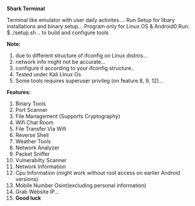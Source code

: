**Shark Terminal** 

Terminal like emulator with user daily activites....
Run Setup for libary installations and binary setup...
Program only for Linux OS & Android0
Run:
$ ./setup.sh .. to build and configure tools

**Note:**
1. due to different structure of ifconfig on Linux distros...
2. network info might not be accurate...
3. configure it according to your ifconfig structure..
4. Tested under Kali LInux Os
5. Some tools requires superuser privileg (on feature 8, 9, 12)...

**Features:**
1. Binary Tools
2. Port Scanner
3. File Management (Supports Cryptography)
4. Wifi Chat Room
5. File Transfer Via Wifi
6. Reverse Shell
7. Weather Tools
8. Network Analyzer
9. Packet Sniffer
10. Vulnerabilty Scanner
11. Network Information
12. Cpu Information (might work without root access on earlier Android versions)
13. Mobile Number Osint(excluding personal information)
14. Grab Website IP...
15. **Good luck**
